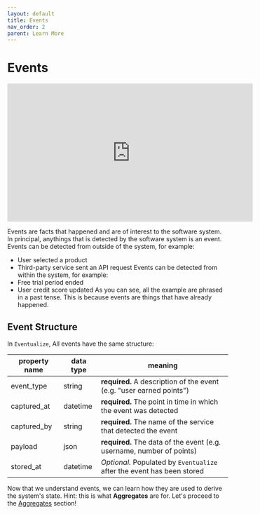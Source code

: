 ```yaml
---
layout: default
title: Events
nav_order: 2
parent: Learn More
---
```


# Events

<iframe width="560" height="315" src="https://www.youtube.com/embed/pGU7sRABo7M?si=nFXtiCOsOONL3eGK" title="YouTube video player" frameborder="0" allow="accelerometer; autoplay; clipboard-write; encrypted-media; gyroscope; picture-in-picture; web-share" allowfullscreen></iframe>

Events are facts that happened and are of interest to the software system.
In principal, anythings that is detected by the software system is an event.
Events can be detected from outside of the system, for example:

- User selected a product
- Third-party service sent an API request
  Events can be detected from within the system, for example:
- Free trial period ended
- User credit score updated
  As you can see, all the example are phrased in a past tense. This is because events are things that have already happened.

## Event Structure

In `Eventualize`, All events have the same structure:

| property name | data type | meaning                                                                |
| ------------- | --------- | ---------------------------------------------------------------------- |
| event_type    | string    | **required.** A description of the event (e.g. "user earned points")   |
| captured_at   | datetime  | **required.** The point in time in which the event was detected        |
| captured_by   | string    | **required.** The name of the service that detected the event          |
| payload       | json      | **required.** The data of the event (e.g. username, number of points)  |
| stored_at     | datetime  | _Optional._ Populated by `Eventualize` after the event has been stored |


Now that we understand events, we can learn how they are used to derive the system's state.
Hint: this is what **Aggregates** are for.
Let's proceed to the [Aggregates](aggregates) section!

